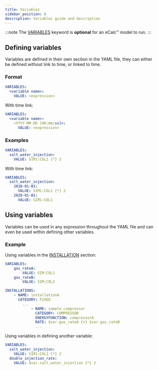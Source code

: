 ```yaml
---
title: Variables
sidebar_position: 6
description: Variables guide and description
---
```


:::note
The [VARIABLES](../../references/keywords/VARIABLES) keyword is **optional** for an eCalc™ model to run.
:::

## Defining variables

Variables are defined in their own section in the YAML file, they can either be defined without link to time, or linked to time.

### Format

~~~~~~~~yaml
VARIABLES:
  <variable name>:
    VALUE: <expression>
~~~~~~~~

With time link: 

~~~~~~~~yaml
VARIABLES:
  <variable name>:
    <YYYY-MM-DD [HH:mm:ss]>:
      VALUE: <expression>
~~~~~~~~

### Examples
~~~~~~~~yaml
VARIABLES:
  salt_water_injection:
    VALUE: SIM1:COL1 {*} 2
~~~~~~~~

With time link: 
~~~~~~~~yaml
VARIABLES:
  salt_water_injection:
    2010-01-01:
      VALUE: SIM1:COL1 {*} 2
    2020-01-01:
      VALUE: SIM1:COL1
~~~~~~~~

## Using variables

Variables can be used in any expression throughout the YAML file and can even be used within defining other variables.

### Example 

Using variables in the [INSTALLATION](installations/index.md) section:

~~~~yaml
VARIABLES:
    gas_rateA:
        VALUE: SIM;COL1
    gas_rateB:
        VALUE: SIM;COL2

INSTALLATIONS: 
    - NAME: installationA
      CATEGORY: FIXED
        ...
            - NAME: sample_compressor
              CATEGORY: COMPRESSOR
              ENERGYFUNCTION: compressorA
              RATE: $var.gas_rateA {+} $var.gas_rateB
              ...
~~~~

Using variables in defining another variable:

~~~~~~~~yaml
VARIABLES:
  salt_water_injection:
    VALUE: SIM1:COL1 {*} 2
  double_injection_rate:
    VALUE: $var.salt_water_injection {*} 2
~~~~~~~~


